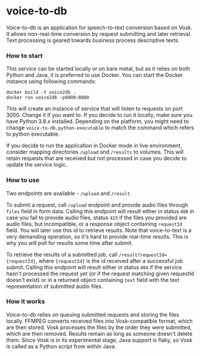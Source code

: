 # voice-to-db
Voice-to-db is an application for speech-to-text conversion based on Vosk. It allows non-real-time conversion by request
submitting and later retrieval. Text processing is geared towards business process descriptive texts.
### How to start
This service can be started locally or on bare metal, but as it relies on both Python and Java, it is preferred to use
Docker. You can start the Docker instance using following commands:
```
docker build -t voice2db .
docker run voice2db -p8000:8080
```
This will create an instance of service that will listen to requests on port 3000. Change it if you want to. If you 
decide to run it locally, make sure you have Python 3.8.x installed. Depending on the platform, you might need to change
`voice-to-db.python-executable` to match the command which refers to python executable.

If you decide to run the application in Docker mode in live environment, consider mapping directories `/upload` and
`/results` to volumes. This will retain requests that are received but not processed in case you decide to update the
service logic.

### How to use
Two endpoints are available - `/upload` and `/result`. 

To submit a request, call `/upload` endpoint and provide audio
files through `files` field in form data. Calling this endpoint will result either in status `400` in case you fail to 
provide audio files, status `415` if the files you provided are audio files, but incompatible, or a response object
containing `requestId` field. You will later use this id to retrieve results. Note that voice-to-text is a very 
demanding operation, so it's hard to provide real-time results. This is why you will poll for results some time after
submit.

To retrieve the results of a submitted job, call `/result?requestId={requestId}`, where `{requestId}` is the id received
after a successful job submit. Calling this endpoint will result either in status `404` if the service hasn't processed
the request yet (or if the request matching given requestId doesn't exist) or in a returned object containing `text`
field with the text representation of submitted audio files.

### How it works
Voice-to-db relies on queuing submitted requests and storing the files locally. FFMPEG converts received files into 
Vosk-compatible format, which are then stored. Vosk processes the files by the order they were submitted, which are 
then removed. Results remain as long as someone doesn't delete them. Since Vosk is in its experimental stage, Java 
support is flaky, so Vosk is called as a Python script from within Java.
